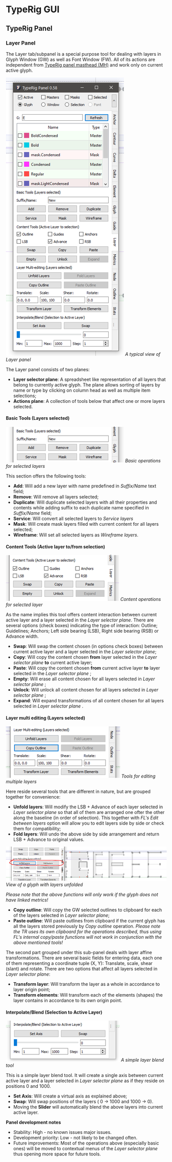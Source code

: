 # TypeRig GUI 

## TypeRig Panel

### Layer Panel
The Layer tab/subpanel is a special purpose tool for dealing with layers in Glyph Window (GW) as well as Font Window (FW). All of its actions are independent from [TypeRig panel masthead (MH)](https://kateliev.github.io/TypeRig/Docs/GUI/TR-Panel-Basics) and work only on current active glyph.

![](./img/TR-Layer-Panel-00.png)
_A typical view of Layer panel_

The Layer panel consists of two planes:
- **Layer selector plane**: A spreadsheet like representation of all layers that belong to currently active glyph. The plane allows sorting of layers by name or type by clicking on column head as well as multiple item selections;
- **Actions plane**: A collection of tools below that affect one or more layers selected.

#### Basic Tools (Layers selected)
![](./img/TR-Layer-Panel-01.png)
_Basic operations for selected layers_

This section offers the following tools:
- **Add**: Will add a new layer with name predefined in _Suffix/Name_ text field;
- **Remove**: Will remove all layers selected;
- **Duplicate**: Will duplicate selected layers with all their properties and contents while adding suffix to each duplicate name specified in _Suffix/Name_ field;
- **Service**: Will convert all selected layers to _Service layers_
- **Mask**: Will create mask layers filled with current content for all layers selected;
- **Wireframe**: Will set all selected layers as _Wireframe layers_.

#### Content Tools (Active layer to/from selection)
![](./img/TR-Layer-Panel-02.png)
_Content operations for selected layer_

As the name implies this tool offers content interaction between current active layer and a layer selected in the _Layer selector plane_. There are several options (check boxes) indicating the type of interaction: Outline; Guidelines; Anchors; Left side bearing (LSB), Right side bearing (RSB) or Advance width.

- **Swap**: Will swap the content chosen (in options check boxes) between current active layer and a layer selected in the _Layer selector plane_;
- **Copy**: Will copy the content chosen **from** layer selected in the _Layer selector plane_ **to** current active layer;
- **Paste**: Will copy the content chosen **from** current active layer **to** layer selected in the _Layer selector plane_ ;
- **Empty**: Will erase all content chosen for all layers selected in _Layer selector plane_ ;
- **Unlock**: Will unlock all content chosen for all layers selected in _Layer selector plane_ ;
- **Expand**: Will expand transformations of all content chosen for all layers selected in _Layer selector plane_ .

#### Layer multi editing (Layers selected)
![](./img/TR-Layer-Panel-03.png)
_Tools for editing multiple layers_

Here reside several tools that are different in nature, but are grouped together for convenience:
- **Unfold layers**: Will modify the LSB + Advance of each layer selected in _Layer selector plane_ so that all of them are arranged one ofter the other along the baseline (in order of selection). This together with _FL's Edit between layers_ option will allow you to edit layers side by side or check them for compatibility;
- **Fold layers**: Will undo the above side by side arrangement and return LSB + Advance to original values.

![](./img/TR-Layer-Panel-03A.png)
_View of a glyph with layers unfolded_

_Please note that the above functions will only work if the glyph does not have linked metrics!_

- **Copy outline**: Will copy the GW selected outlines to clipboard for each of the layers selected in _Layer selector plane_;
- **Paste outline**: Will paste outlines from clipboard if the current glyph has all the layers stored previously by _Copy outline_ operation.
_Please note the TR uses its own clipboard for the operations described, thus using FL's internal copy/paste functions will not work in conjunction with the above mentioned tools!_

The second part grouped under this sub-panel deals with layer affine transformations. There are several basic fields for entering data, each one of them representing a coordinate tuple (X, Y): Translate, scale, shear (slant) and rotate. There are two options that affect all layers selected in  _Layer selector plane_:
- **Transform layer**: Will transform the layer as a whole in accordance to layer origin point;
- **Transform elements**: Will transform each of the elements (shapes) the layer contains in accordance to its own origin point.


#### Interpolate/Blend (Selection to Active Layer)
![](./img/TR-Layer-Panel-04.png)
_A simple layer blend tool_

This is a simple layer blend tool. It will create a single axis between current active layer and a layer selected in _Layer selector plane_ as if they reside on positions 0 and 1000.
- **Set Axis**: Will create a virtual axis as explained above;
- **Swap**: Will swap positions of the layers ( 0 -> 1000 and 1000 -> 0).
- Moving the **Slider** will automatically blend the above layers into current active layer.



**Panel development notes**
- Stability: High - no known issues major issues.
- Development priority: Low - not likely to be changed often.
- Future improvements: Most of the operations above (especially basic ones) will be moved to contextual menus of the _Layer selector plane_  thus opening more space for future tools. 
